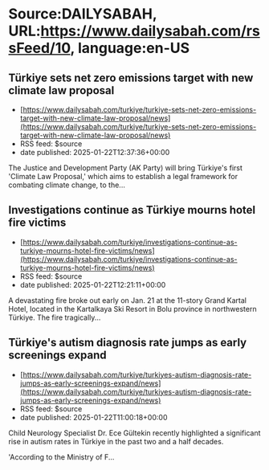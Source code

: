 # Source:DAILYSABAH, URL:https://www.dailysabah.com/rssFeed/10, language:en-US

## Türkiye sets net zero emissions target with new climate law proposal
 - [https://www.dailysabah.com/turkiye/turkiye-sets-net-zero-emissions-target-with-new-climate-law-proposal/news](https://www.dailysabah.com/turkiye/turkiye-sets-net-zero-emissions-target-with-new-climate-law-proposal/news)
 - RSS feed: $source
 - date published: 2025-01-22T12:37:36+00:00

The Justice and Development Party (AK Party) will bring Türkiye's first 'Climate Law Proposal,' which aims to establish a legal framework for combating climate change, to the...

## Investigations continue as Türkiye mourns hotel fire victims
 - [https://www.dailysabah.com/turkiye/investigations-continue-as-turkiye-mourns-hotel-fire-victims/news](https://www.dailysabah.com/turkiye/investigations-continue-as-turkiye-mourns-hotel-fire-victims/news)
 - RSS feed: $source
 - date published: 2025-01-22T12:21:11+00:00

A devastating fire broke out early on Jan. 21 at the 11-story Grand Kartal Hotel, located in the Kartalkaya Ski Resort in Bolu province in northwestern Türkiye. The fire tragically...

## Türkiye's autism diagnosis rate jumps as early screenings expand
 - [https://www.dailysabah.com/turkiye/turkiyes-autism-diagnosis-rate-jumps-as-early-screenings-expand/news](https://www.dailysabah.com/turkiye/turkiyes-autism-diagnosis-rate-jumps-as-early-screenings-expand/news)
 - RSS feed: $source
 - date published: 2025-01-22T11:00:18+00:00

Child Neurology Specialist Dr. Ece Gültekin recently highlighted a significant rise in autism rates in Türkiye in the past two and a half decades. 

'According to the Ministry of F...

